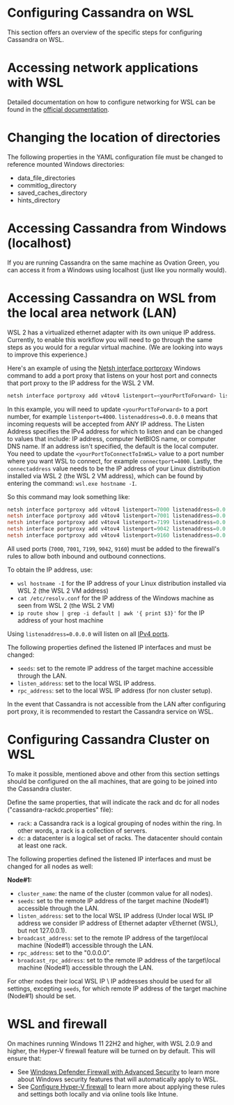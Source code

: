# Configuring Cassandra on WSL

This section offers an overview of the specific steps for configuring Cassandra on WSL.

# Accessing network applications with WSL

Detailed documentation on how to configure networking for WSL can be found in the [official documentation](https://learn.microsoft.com/en-us/windows/wsl/networking).

# Changing the location of directories

The following properties in the YAML configuration file must be changed to reference mounted Windows directories:

* data_file_directories
* commitlog_directory
* saved_caches_directory
* hints_directory

# Accessing Cassandra from Windows (localhost)

If you are running Cassandra on the same machine as Ovation Green, you can access it from a Windows using localhost (just like you normally would).

# Accessing Cassandra on WSL from the local area network (LAN)

WSL 2 has a virtualized ethernet adapter with its own unique IP address. Currently, to enable this workflow you will need to go through the same steps as you would for a regular virtual machine. (We are looking into ways to improve this experience.)

Here's an example of using the [Netsh interface portproxy](https://learn.microsoft.com/en-us/windows-server/networking/technologies/netsh/netsh-interface-portproxy) Windows command to add a port proxy that listens on your host port and connects that port proxy to the IP address for the WSL 2 VM.

```PowerShell
netsh interface portproxy add v4tov4 listenport=<yourPortToForward> listenaddress=0.0.0.0 connectport=<yourPortToConnectToInWSL> connectaddress=(wsl hostname -I)
```

In this example, you will need to update `<yourPortToForward>` to a port number, for example `listenport=4000`. `listenaddress=0.0.0.0` means that incoming requests will be accepted from ANY IP address. The Listen Address specifies the IPv4 address for which to listen and can be changed to values that include: IP address, computer NetBIOS name, or computer DNS name. If an address isn't specified, the default is the local computer. You need to update the `<yourPortToConnectToInWSL>` value to a port number where you want WSL to connect, for example `connectport=4000`. Lastly, the `connectaddress` value needs to be the IP address of your Linux distribution installed via WSL 2 (the WSL 2 VM address), which can be found by entering the command: `wsl.exe hostname -I`.

So this command may look something like:

```PowerShell
netsh interface portproxy add v4tov4 listenport=7000 listenaddress=0.0.0.0 connectport=7000 connectaddress=172.27.16.245
netsh interface portproxy add v4tov4 listenport=7001 listenaddress=0.0.0.0 connectport=7001 connectaddress=172.27.16.245
netsh interface portproxy add v4tov4 listenport=7199 listenaddress=0.0.0.0 connectport=7199 connectaddress=172.27.16.245
netsh interface portproxy add v4tov4 listenport=9042 listenaddress=0.0.0.0 connectport=9042 connectaddress=172.27.16.245
netsh interface portproxy add v4tov4 listenport=9160 listenaddress=0.0.0.0 connectport=9160 connectaddress=172.27.16.245
```

All used ports (`7000`, `7001`, `7199`, `9042`, `9160`) must be added to the firewall's rules to allow both inbound and outbound connections.

To obtain the IP address, use:
* `wsl hostname -I` for the IP address of your Linux distribution installed via WSL 2 (the WSL 2 VM address)
* `cat /etc/resolv.conf` for the IP address of the Windows machine as seen from WSL 2 (the WSL 2 VM)
* `ip route show | grep -i default | awk '{ print $3}'` for the IP address of your host machine

Using `listenaddress=0.0.0.0` will listen on all [IPv4 ports](https://stackoverflow.com/questions/9987409/want-to-know-what-is-ipv4-and-ipv6#:%7E:text=The%20basic%20difference%20is%20the,whereas%20IPv6%20has%20128%20bits.).

The following properties defined the listened IP interfaces and must be changed:
* `seeds`: set to the remote IP address of the target machine accessible through the LAN.
* `listen_address`: set to the local WSL IP address.
* `rpc_address`: set to the local WSL IP address (for non cluster setup).

In the event that Cassandra is not accessible from the LAN after configuring port proxy, it is recommended to restart the Cassandra service on WSL.

# Configuring Cassandra Cluster on WSL
To make it possible, mentioned above and other from this section settings should be configured on the all machines, that are going to be joined into the Cassandra cluster.

Define the same properties, that will indicate the rack and dc for all nodes ("cassandra-rackdc.properties" file):
* `rack`: a Cassandra rack is a logical grouping of nodes within the ring. In other words, a rack is a collection of servers.
* `dc`: a datacenter is a logical set of racks. The datacenter should contain at least one rack.

The following properties defined the listened IP interfaces and must be changed for all nodes as well:

**Node#1:**
* `cluster_name`: the name of the cluster (common value for all nodes).
* `seeds`: set to the remote IP address of the target machine (Node#1) accessible through the LAN.
* `listen_address`: set to the local WSL IP address (Under local WSL IP address we consider IP address of Ethernet adapter vEthernet (WSL), but not 127.0.0.1).
* `broadcast_address`: set to the remote IP address of the target\local machine (Node#1) accessible through the LAN. 
* `rpc_address`: set to the "0.0.0.0".
* `broadcast_rpc_address`: set to the remote IP address of the target\local machine (Node#1) accessible through the LAN. 

For other nodes their local WSL IP \ IP addresses should be used for all settings, excepting `seeds`, for which remote IP address of the target machine (Node#1) should be set.

# WSL and firewall

On machines running Windows 11 22H2 and higher, with WSL 2.0.9 and higher, the Hyper-V firewall feature will be turned on by default. This will ensure that:

* See [Windows Defender Firewall with Advanced Security](https://learn.microsoft.com/en-us/windows/security/operating-system-security/network-security/windows-firewall/windows-firewall-with-advanced-security) to learn more about Windows security features that will automatically apply to WSL.
* See [Configure Hyper-V firewall](https://learn.microsoft.com/en-us/windows/security/operating-system-security/network-security/windows-firewall/hyper-v-firewall) to learn more about applying these rules and settings both locally and via online tools like Intune.
